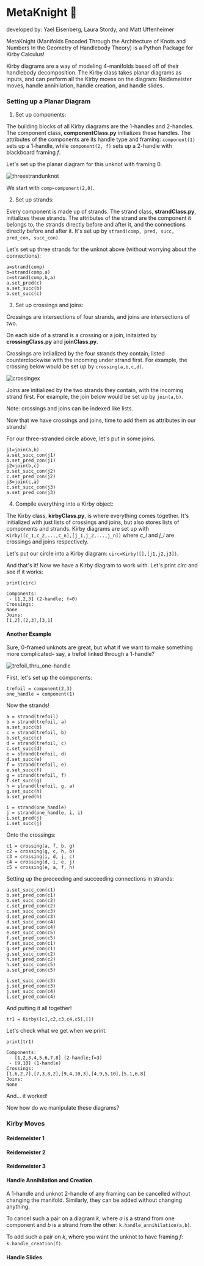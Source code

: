 # MetaKnight :watermelon:

developed by: Yael Eisenberg, Laura Stordy, and Matt Uffenheimer

MetaKnight (Manifolds Encoded Through the Architecture of Knots and Numbers In the Geometry of Handlebody Theory) is a Python Package for Kirby Calculus!

Kirby diagrams are a way of modeling 4-manifolds based off of their handlebody decomposition. The Kirby class takes planar diagrams as inputs, and can perform all the Kirby moves on the diagram: Reidemeister moves, handle annihilation, handle creation, and handle slides.

### Setting up a Planar Diagram

1. Set up components:  

The building blocks of all Kirby diagrams are the 1-handles and 2-handles. The component class, **componentClass.py** initializes these handles. The attributes of the components are its handle type and framing: ```component(1) ``` sets up a 1-handle, while ```component(2, f)``` sets up a 2-handle with blackboard framing *f*.

Let's set up the planar diagram for this unknot with framing 0.

![threestrandunknot](https://github.com/mattuff/KirbyCalculus/blob/master/Images/circleexample.png)

We start with ```comp=component(2,0)```.

2. Set up strands:

Every component is made up of strands. The strand class, **strandClass.py**, initializes these strands. The attributes of the strand are the component it belongs to, the strands directly before and after it, and the connections directly before and after it. It's set up by ```strand(comp, pred, succ, pred_con, succ_con)```.

Let's set up three strands for the unknot above (without worrying about the connections):
```
a=strand(comp)
b=strand(comp,a)
c=strand(comp,b,a)
a.set_pred(c)
a.set_succ(b)
b.set_succ(c)
```

3. Set up crossings and joins:

Crossings are intersections of four strands, and joins are intersections of two.

On each side of a strand is a crossing or a join, initaizted by **crossingClass.py** and **joinClass.py**.

Crossings are intiialized by the four strands they contain, listed counterclockwise with the incoming under strand first. For example, the crossing below would be set up by ```crossing(a,b,c,d)```.

![crossingex](https://github.com/mattuff/KirbyCalculus/blob/master/Images/crossingexample.png)

Joins are initialized by the two strands they contain, with the incoming strand first. For example, the join below would be set up by ```join(a,b)```.

Note: crossings and joins can be indexed like lists.

Now that we have crossings and joins, time to add them as attributes in our strands!

For our three-stranded circle above, let's put in some joins.

```
j1=join(a,b)
a.set_succ_con(j1)
b.set_pred_con(j1)
j2=join(b,c)
b.set_succ_con(j2)
c.set_pred_con(j2)
j3=join(c,a)
c.set_succ_con(j3)
a.set_pred_con(j3)
```
4. Compile everything into a Kirby object:

The Kirby class, **kirbyClass.py**, is where everything comes together. It's initialized with just lists of crossings and joins, but also stores lists of components and strands. Kirby diagrams are set up with ```Kirby([c_1,c_2,...,c_n],[j_1,j_2,...,j_n])``` where *c_i* and *j_i* are crossings and joins respectively.

Let's put our circle into a Kirby diagram: ```circ=Kirby([],[j1,j2,j3])```.

And that's it! Now we have a Kirby diagram to work with. Let's print *circ* and see if it works:
```
print(circ)
```
```
Components:
 - [1,2,3] (2-handle; f=0)
Crossings:
None
Joins:
[1,2],[2,3],[3,1]
```

#### Another Example

Sure, 0-framed unknots are great, but what if we want to make something more complicated– say, a trefoil linked through a 1-handle?

![trefoil_thru_one-handle](https://github.com/mattuff/KirbyCalculus/blob/master/Images/trefoil_1-handle.png)

First, let's set up the components:

```
trefoil = component(2,3)
one_handle = component(1)
```

Now the strands!

```
a = strand(trefoil)
b = strand(trefoil, a)
a.set_succ(b)
c = strand(trefoil, b)
b.set_succ(c)
d = strand(trefoil, c)
c.set_succ(d)
e = strand(trefoil, d)
d.set_succ(e)
f = strand(trefoil, e)
e.set_succ(f)
g = strand(trefoil, f)
f.set_succ(g)
h = strand(trefoil, g, a)
g.set_succ(h)
a.set_pred(h)

i = strand(one_handle)
j = strand(one_handle, i, i)
i.set_pred(j)
i.set_succ(j)
```
Onto the crossings:
```
c1 = crossing(a, f, b, g)
c2 = crossing(g, c, h, b)
c3 = crossing(i, d, j, c)
c4 = crossing(d, i, e, j)
c5 = crossing(e, a, f, h)
```
Setting up the preceeding and succeeding connections in strands:
```
a.set_succ_con(c1)
b.set_pred_con(c1)
b.set_succ_con(c2)
c.set_pred_con(c2)
c.set_succ_con(c3)
d.set_pred_con(c3)
d.set_succ_con(c4)
e.set_pred_con(c4)
e.set_succ_con(c5)
f.set_pred_con(c5)
f.set_succ_con(c1)
g.set_pred_con(c1)
g.set_succ_con(c2)
h.set_pred_con(c2)
h.set_succ_con(c5)
a.set_pred_con(c5)

i.set_succ_con(c3)
j.set_pred_con(c3)
j.set_succ_con(c4)
i.set_pred_con(c4)
```

And putting it all together!

```
tr1 = Kirby([c1,c2,c3,c4,c5],[])
```
Let's check what we get when we print.

```
print(tr1)
```
```
Components:
 - [1,2,3,4,5,6,7,8] (2-handle;f=3)
 - [9,10] (1-handle)
Crossings:
[1,6,2,7],[7,3,8,2],[9,4,10,3],[4,9,5,10],[5,1,6,8]
Joins:
None
```
And... it worked!

Now how do we manipulate these diagrams?

### Kirby Moves

#### Reidemeister 1

#### Reidemeister 2

#### Reidemeister 3

#### Handle Annihilation and Creation

A 1-handle and unknot 2-handle of any framing can be cancelled without changing the manifold. Similarly, they can be added without changing anything.

To cancel such a pair on a diagram *k*, where *a* is a strand from one component and *b* is a strand from the other: ```k.handle_annihilation(a,b)```.

To add such a pair on *k*, where you want the unknot to have framing *f*: ```k.handle_creation(f)```.

#### Handle Slides
